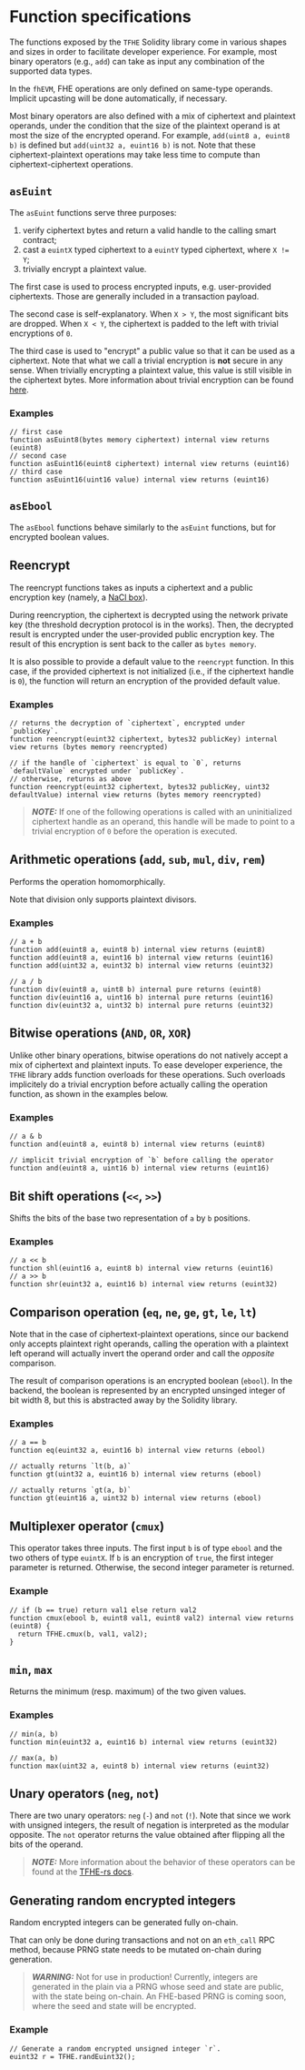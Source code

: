# Function specifications

The functions exposed by the `TFHE` Solidity library come in various shapes and sizes in order to facilitate developer experience.
For example, most binary operators (e.g., `add`) can take as input any combination of the supported data types.

In the `fhEVM`, FHE operations are only defined on same-type operands. Implicit upcasting will be done automatically, if necessary.

Most binary operators are also defined with a mix of ciphertext and plaintext operands, under the condition that the size of the plaintext operand is at most the size of the encrypted operand.
For example, `add(uint8 a, euint8 b)` is defined but `add(uint32 a, euint16 b)` is not.
Note that these ciphertext-plaintext operations may take less time to compute than ciphertext-ciphertext operations.

## `asEuint`

The `asEuint` functions serve three purposes:

1. verify ciphertext bytes and return a valid handle to the calling smart contract;
2. cast a `euintX` typed ciphertext to a `euintY` typed ciphertext, where `X != Y`;
3. trivially encrypt a plaintext value.

The first case is used to process encrypted inputs, e.g. user-provided ciphertexts. Those are generally included in a transaction payload.

The second case is self-explanatory. When `X > Y`, the most significant bits are dropped. When `X < Y`, the ciphertext is padded to the left with trivial encryptions of `0`.

The third case is used to "encrypt" a public value so that it can be used as a ciphertext.
Note that what we call a trivial encryption is **not** secure in any sense.
When trivially encrypting a plaintext value, this value is still visible in the ciphertext bytes.
More information about trivial encryption can be found [here](https://www.zama.ai/post/tfhe-deep-dive-part-1).

### Examples

```solidity
// first case
function asEuint8(bytes memory ciphertext) internal view returns (euint8)
// second case
function asEuint16(euint8 ciphertext) internal view returns (euint16)
// third case
function asEuint16(uint16 value) internal view returns (euint16)
```

## `asEbool`

The `asEbool` functions behave similarly to the `asEuint` functions, but for encrypted boolean values.

## Reencrypt

The reencrypt functions takes as inputs a ciphertext and a public encryption key (namely, a [NaCl box](https://nacl.cr.yp.to/index.html)).

During reencryption, the ciphertext is decrypted using the network private key (the threshold decryption protocol is in the works).
Then, the decrypted result is encrypted under the user-provided public encryption key.
The result of this encryption is sent back to the caller as `bytes memory`.

It is also possible to provide a default value to the `reencrypt` function.
In this case, if the provided ciphertext is not initialized (i.e., if the ciphertext handle is `0`), the function will return an encryption of the provided default value.

### Examples

```solidity
// returns the decryption of `ciphertext`, encrypted under `publicKey`.
function reencrypt(euint32 ciphertext, bytes32 publicKey) internal view returns (bytes memory reencrypted)

// if the handle of `ciphertext` is equal to `0`, returns `defaultValue` encrypted under `publicKey`.
// otherwise, returns as above
function reencrypt(euint32 ciphertext, bytes32 publicKey, uint32 defaultValue) internal view returns (bytes memory reencrypted)
```

> **_NOTE:_** If one of the following operations is called with an uninitialized ciphertext handle as an operand, this handle will be made to point to a trivial encryption of `0` before the operation is executed.

## Arithmetic operations (`add`, `sub`, `mul`, `div`, `rem`)

Performs the operation homomorphically.

Note that division only supports plaintext divisors.

### Examples

```solidity
// a + b
function add(euint8 a, euint8 b) internal view returns (euint8)
function add(euint8 a, euint16 b) internal view returns (euint16)
function add(uint32 a, euint32 b) internal view returns (euint32)

// a / b
function div(euint8 a, uint8 b) internal pure returns (euint8)
function div(euint16 a, uint16 b) internal pure returns (euint16)
function div(euint32 a, uint32 b) internal pure returns (euint32)
```

## Bitwise operations (`AND`, `OR`, `XOR`)

Unlike other binary operations, bitwise operations do not natively accept a mix of ciphertext and plaintext inputs.
To ease developer experience, the `TFHE` library adds function overloads for these operations.
Such overloads implicitely do a trivial encryption before actually calling the operation function, as shown in the examples below.

### Examples

```solidity
// a & b
function and(euint8 a, euint8 b) internal view returns (euint8)

// implicit trivial encryption of `b` before calling the operator
function and(euint8 a, uint16 b) internal view returns (euint16)
```

## Bit shift operations (`<<`, `>>`)

Shifts the bits of the base two representation of `a` by `b` positions.

### Examples

```solidity
// a << b
function shl(euint16 a, euint8 b) internal view returns (euint16)
// a >> b
function shr(euint32 a, euint16 b) internal view returns (euint32)
```

## Comparison operation (`eq`, `ne`, `ge`, `gt`, `le`, `lt`)

Note that in the case of ciphertext-plaintext operations, since our backend only accepts plaintext right operands, calling the operation with a plaintext left operand will actually invert the operand order and call the _opposite_ comparison.

The result of comparison operations is an encrypted boolean (`ebool`). In the backend, the boolean is represented by an encrypted unsinged integer of bit width 8, but this is abstracted away by the Solidity library.

### Examples

```solidity
// a == b
function eq(euint32 a, euint16 b) internal view returns (ebool)

// actually returns `lt(b, a)`
function gt(uint32 a, euint16 b) internal view returns (ebool)

// actually returns `gt(a, b)`
function gt(euint16 a, uint32 b) internal view returns (ebool)
```

## Multiplexer operator (`cmux`)

This operator takes three inputs. The first input `b` is of type `ebool` and the two others of type `euintX`.
If `b` is an encryption of `true`, the first integer parameter is returned. Otherwise, the second integer parameter is returned.

### Example

```solidity
// if (b == true) return val1 else return val2
function cmux(ebool b, euint8 val1, euint8 val2) internal view returns (euint8) {
  return TFHE.cmux(b, val1, val2);
}
```

## `min`, `max`

Returns the minimum (resp. maximum) of the two given values.

### Examples

```solidity
// min(a, b)
function min(euint32 a, euint16 b) internal view returns (euint32)

// max(a, b)
function max(uint32 a, euint8 b) internal view returns (euint32)
```

## Unary operators (`neg`, `not`)

There are two unary operators: `neg` (`-`) and `not` (`!`).
Note that since we work with unsigned integers, the result of negation is interpreted as the modular opposite.
The `not` operator returns the value obtained after flipping all the bits of the operand.

> **_NOTE:_** More information about the behavior of these operators can be found at the [TFHE-rs docs](https://docs.zama.ai/tfhe-rs/getting-started/operations#arithmetic-operations.).

## Generating random encrypted integers

Random encrypted integers can be generated fully on-chain.

That can only be done during transactions and not on an `eth_call` RPC method,
because PRNG state needs to be mutated on-chain during generation.

> **_WARNING:_** Not for use in production! Currently, integers are generated
> in the plain via a PRNG whose seed and state are public, with the state being
> on-chain. An FHE-based PRNG is coming soon, where the seed and state will be
> encrypted.

### Example

```solidity
// Generate a random encrypted unsigned integer `r`.
euint32 r = TFHE.randEuint32();
```
